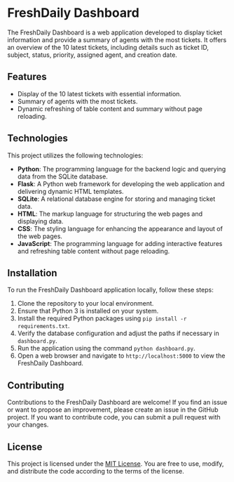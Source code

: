 # FreshDaily Dashboard

The FreshDaily Dashboard is a web application developed to display ticket information and provide a summary of agents with the most tickets. It offers an overview of the 10 latest tickets, including details such as ticket ID, subject, status, priority, assigned agent, and creation date.

## Features

- Display of the 10 latest tickets with essential information.
- Summary of agents with the most tickets.
- Dynamic refreshing of table content and summary without page reloading.

## Technologies

This project utilizes the following technologies:

- **Python**: The programming language for the backend logic and querying data from the SQLite database.
- **Flask**: A Python web framework for developing the web application and delivering dynamic HTML templates.
- **SQLite**: A relational database engine for storing and managing ticket data.
- **HTML**: The markup language for structuring the web pages and displaying data.
- **CSS**: The styling language for enhancing the appearance and layout of the web pages.
- **JavaScript**: The programming language for adding interactive features and refreshing table content without page reloading.

## Installation

To run the FreshDaily Dashboard application locally, follow these steps:

1. Clone the repository to your local environment.
2. Ensure that Python 3 is installed on your system.
3. Install the required Python packages using `pip install -r requirements.txt`.
4. Verify the database configuration and adjust the paths if necessary in `dashboard.py`.
5. Run the application using the command `python dashboard.py`.
6. Open a web browser and navigate to `http://localhost:5000` to view the FreshDaily Dashboard.

## Contributing

Contributions to the FreshDaily Dashboard are welcome! If you find an issue or want to propose an improvement, please create an issue in the GitHub project. If you want to contribute code, you can submit a pull request with your changes.

## License

This project is licensed under the [MIT License](LICENSE). You are free to use, modify, and distribute the code according to the terms of the license.
